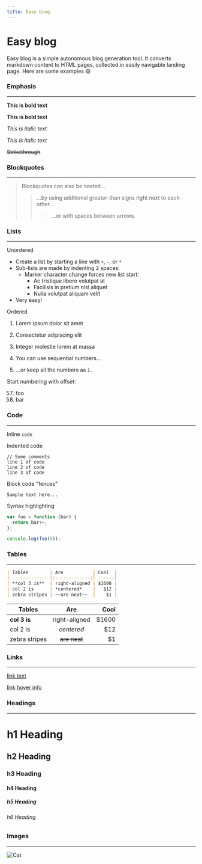 ```yaml
---
title: Easy blog
---
```

# Easy blog

Easy blog is a simple autonomous blog generation tool. It converts markdown content to HTML pages, collected in easily navigable landing page. Here are some examples 😄



### Emphasis
___

**This is bold text**

__This is bold text__

*This is italic text*

_This is italic text_

~~Strikethrough~~



### Blockquotes
___

> Blockquotes can also be nested...
>> ...by using additional greater-than signs right next to each other...
> > > ...or with spaces between arrows.
> > > 



### Lists
___

Unordered

+ Create a list by starting a line with `+`, `-`, or `*`
+ Sub-lists are made by indenting 2 spaces:
    - Marker character change forces new list start:
        * Ac tristique libero volutpat at
        + Facilisis in pretium nisl aliquet
        - Nulla volutpat aliquam velit
+ Very easy!

Ordered

1. Lorem ipsum dolor sit amet
2. Consectetur adipiscing elit
3. Integer molestie lorem at massa


1. You can use sequential numbers...
1. ...or keep all the numbers as `1.`

Start numbering with offset:

57. foo
1. bar



### Code
___

Inline `code`

Indented code

    // Some comments
    line 1 of code
    line 2 of code
    line 3 of code


Block code "fences"

```
Sample text here...
```

Syntax highlighting

``` js
var foo = function (bar) {
  return bar++;
};

console.log(foo(5));
```



### Tables
___

```md
| Tables        | Are           | Cool  |
| ------------- |:-------------:| -----:|
| **col 3 is**  | right-aligned | $1600 |
| col 2 is      | *centered*    |   $12 |
| zebra stripes | ~~are neat~~  |    $1 |
```

| Tables        | Are           | Cool  |
| ------------- |:-------------:| -----:|
| **col 3 is**  | right-aligned | $1600 |
| col 2 is      | *centered*    |   $12 |
| zebra stripes | ~~are neat~~  |    $1 |



### Links
___

[link text](http://dev.nodeca.com)

[link hover info](http://nodeca.github.io/pica/demo/ "title text!")



### Headings
___

# h1 Heading
## h2 Heading
### h3 Heading
#### h4 Heading
##### h5 Heading
###### h6 Heading



### Images
___

![Cat](https://i.imgur.com/r4PT8WQ.jpg)
